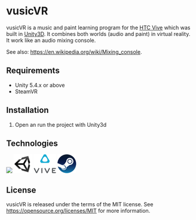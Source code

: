 vusicVR
=====================================
vusicVR is a music and paint learning program for the [HTC Vive](https://www.vive.com/de/) which was built in [Unity3D](https://unity3d.com/de). It combines both worlds (audio and paint) in virtual reality. It work like an audio mixing console.

See also: https://en.wikipedia.org/wiki/Mixing_console.

Requirements
--------------------

- Unity 5.4.x or above
- SteamVR

Installation
--------------------

1. Open an run the project with Unity3d

Technologies
----------------------

![](Assets/icons/c#.png)
![](Assets/icons/unity3d.png)
![](Assets/icons/vive.png)
![](Assets/icons/steam.png)

License
-------
vusicVR is released under the terms of the MIT license. See https://opensource.org/licenses/MIT for more information.